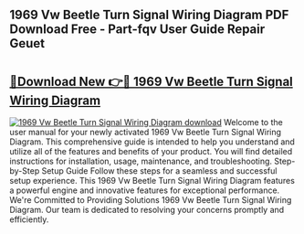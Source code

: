 ## 1969 Vw Beetle Turn Signal Wiring Diagram PDF Download Free - Part-fqv User Guide Repair Geuet

# <h2><a href="http://dfpwdew.blite.top/?on=1969+Vw+Beetle+Turn+Signal+Wiring+Diagram">🔗Download New 👉🔴 1969 Vw Beetle Turn Signal Wiring Diagram</a></h2>

[![1969 Vw Beetle Turn Signal Wiring Diagram download](https://i.imgur.com/lujVjoI.png)](http://dfpwdew.blite.top/?on=1969+Vw+Beetle+Turn+Signal+Wiring+Diagram)
Welcome to the user manual for your newly activated 1969 Vw Beetle Turn Signal Wiring Diagram. This comprehensive guide is intended to help you understand and utilize all of the features and benefits of your product. You will find detailed instructions for installation, usage, maintenance, and troubleshooting. Step-by-Step Setup Guide Follow these steps for a seamless and successful setup experience. This 1969 Vw Beetle Turn Signal Wiring Diagram features a powerful engine and innovative features for exceptional performance. We're Committed to Providing Solutions 1969 Vw Beetle Turn Signal Wiring Diagram. Our team is dedicated to resolving your concerns promptly and efficiently.
